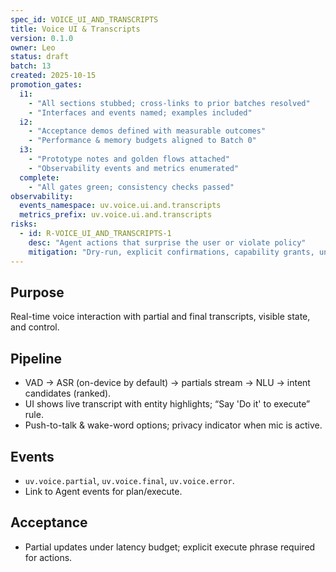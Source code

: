 ```yaml
---
spec_id: VOICE_UI_AND_TRANSCRIPTS
title: Voice UI & Transcripts
version: 0.1.0
owner: Leo
status: draft
batch: 13
created: 2025-10-15
promotion_gates:
  i1:
    - "All sections stubbed; cross-links to prior batches resolved"
    - "Interfaces and events named; examples included"
  i2:
    - "Acceptance demos defined with measurable outcomes"
    - "Performance & memory budgets aligned to Batch 0"
  i3:
    - "Prototype notes and golden flows attached"
    - "Observability events and metrics enumerated"
  complete:
    - "All gates green; consistency checks passed"
observability:
  events_namespace: uv.voice.ui.and.transcripts
  metrics_prefix: uv.voice.ui.and.transcripts
risks:
  - id: R-VOICE_UI_AND_TRANSCRIPTS-1
    desc: "Agent actions that surprise the user or violate policy"
    mitigation: "Dry-run, explicit confirmations, capability grants, undo-first policy"
---
```


## Purpose
Real-time voice interaction with partial and final transcripts, visible state, and control.

## Pipeline
- VAD → ASR (on-device by default) → partials stream → NLU → intent candidates (ranked).
- UI shows live transcript with entity highlights; “Say 'Do it' to execute” rule.
- Push-to-talk & wake-word options; privacy indicator when mic is active.

## Events
- `uv.voice.partial`, `uv.voice.final`, `uv.voice.error`.
- Link to Agent events for plan/execute.

## Acceptance
- Partial updates under latency budget; explicit execute phrase required for actions.

